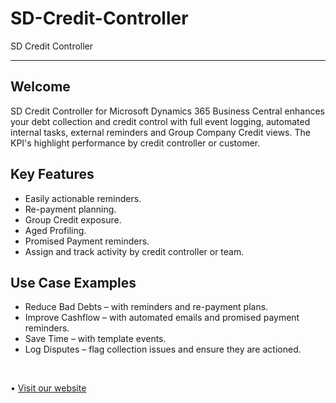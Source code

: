 # SD-Credit-Controller
SD Credit Controller


---

## Welcome
SD Credit Controller for Microsoft Dynamics 365 Business Central enhances your debt collection and credit control with full event logging, automated internal tasks, external reminders and Group Company Credit views. The KPI's highlight performance by credit controller or customer.

## Key Features
- Easily actionable reminders.
- Re-payment planning.
- Group Credit exposure.
- Aged Profiling.
- Promised Payment reminders.
- Assign and track activity by credit controller or team.

## Use Case Examples
- Reduce Bad Debts – with reminders and re-payment plans.
- Improve Cashflow – with automated emails and promised payment reminders.
- Save Time – with template events.
- Log Disputes – flag collection issues and ensure they are actioned.

<br>

•	[Visit our website](https://www.dynamicsshop.com/products/sd-credit-controller/)   
